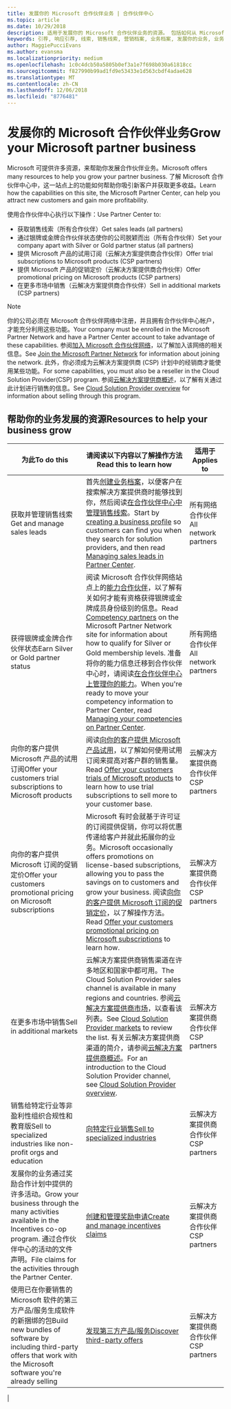 ```yaml
---
title: 发展你的 Microsoft 合作伙伴业务 | 合作伙伴中心
ms.topic: article
ms.date: 10/29/2018
description: 适用于发展你的 Microsoft 合作伙伴业务的资源。 包括如何从 Microsoft 获得销售线索（引荐）。
keywords: 引荐, 响应引荐, 线索, 销售线索, 营销档案, 业务档案, 发展你的业务, 业务机会, 能力, 银牌成员资格, 金牌成员资格, 试用产品/服务, 市场扩张, 国家云
author: MaggiePucciEvans
ms.author: evansma
ms.localizationpriority: medium
ms.openlocfilehash: 1c0c4dcb50a5805b0ef3a1e7f698b030a61818cc
ms.sourcegitcommit: f827990b99ad1fd9e53433e1d563cbdf4adae628
ms.translationtype: MT
ms.contentlocale: zh-CN
ms.lasthandoff: 12/06/2018
ms.locfileid: "8776481"
---
```

# <a name="grow-your-microsoft-partner-business"></a><span data-ttu-id="b92e2-105">发展你的 Microsoft 合作伙伴业务</span><span class="sxs-lookup"><span data-stu-id="b92e2-105">Grow your Microsoft partner business</span></span> 

<span data-ttu-id="b92e2-106">Microsoft 可提供许多资源，来帮助你发展合作伙伴业务。</span><span class="sxs-lookup"><span data-stu-id="b92e2-106">Microsoft offers many resources to help you grow your partner business.</span></span> <span data-ttu-id="b92e2-107">了解 Microsoft 合作伙伴中心中，这一站点上的功能如何帮助你吸引新客户并获取更多收益。</span><span class="sxs-lookup"><span data-stu-id="b92e2-107">Learn how the capabilities on this site, the Microsoft Partner Center, can help you attract new customers and gain more profitability.</span></span>

<span data-ttu-id="b92e2-108">使用合作伙伴中心执行以下操作：</span><span class="sxs-lookup"><span data-stu-id="b92e2-108">Use Partner Center to:</span></span>

- <span data-ttu-id="b92e2-109">获取销售线索（所有合作伙伴）</span><span class="sxs-lookup"><span data-stu-id="b92e2-109">Get sales leads (all partners)</span></span>
- <span data-ttu-id="b92e2-110">通过银牌或金牌合作伙伴状态使你的公司脱颖而出（所有合作伙伴）</span><span class="sxs-lookup"><span data-stu-id="b92e2-110">Set your company apart with Silver or Gold partner status (all partners)</span></span>
- <span data-ttu-id="b92e2-111">提供 Microsoft 产品的试用订阅（云解决方案提供商合作伙伴）</span><span class="sxs-lookup"><span data-stu-id="b92e2-111">Offer trial subscriptions to Microsoft products (CSP partners)</span></span>
- <span data-ttu-id="b92e2-112">提供 Microsoft 产品的促销定价（云解决方案提供商合作伙伴）</span><span class="sxs-lookup"><span data-stu-id="b92e2-112">Offer promotional pricing on Microsoft products (CSP partners)</span></span>
- <span data-ttu-id="b92e2-113">在更多市场中销售（云解决方案提供商合作伙伴）</span><span class="sxs-lookup"><span data-stu-id="b92e2-113">Sell in additional markets (CSP partners)</span></span>

> [!NOTE]  
> <span data-ttu-id="b92e2-114">你的公司必须在 Microsoft 合作伙伴网络中注册，并且拥有合作伙伴中心帐户，才能充分利用这些功能。</span><span class="sxs-lookup"><span data-stu-id="b92e2-114">Your company must be enrolled in the Microsoft Partner Network and have a Partner Center account to take advantage of these capabilities.</span></span> <span data-ttu-id="b92e2-115">参阅[加入 Microsoft 合作伙伴网络](mpn-overview.md)，以了解加入该网络的相关信息。</span><span class="sxs-lookup"><span data-stu-id="b92e2-115">See [Join the Microsoft Partner Network](mpn-overview.md) for information about joining the network.</span></span> <span data-ttu-id="b92e2-116">此外，你必须成为云解决方案提供商 (CSP) 计划中的经销商才能使用某些功能。</span><span class="sxs-lookup"><span data-stu-id="b92e2-116">For some capabilities, you must also be a reseller in the Cloud Solution Provider(CSP) program.</span></span> <span data-ttu-id="b92e2-117">参阅[云解决方案提供商概述](csp-overview.md)，以了解有关通过此计划进行销售的信息。</span><span class="sxs-lookup"><span data-stu-id="b92e2-117">See [Cloud Solution Provider overview](csp-overview.md) for information about selling through this program.</span></span>

## <a name="resources-to-help-your-business-grow"></a><span data-ttu-id="b92e2-118">帮助你的业务发展的资源</span><span class="sxs-lookup"><span data-stu-id="b92e2-118">Resources to help your business grow</span></span>

|  **<span data-ttu-id="b92e2-119">为此</span><span class="sxs-lookup"><span data-stu-id="b92e2-119">To do this</span></span>**  |  **<span data-ttu-id="b92e2-120">请阅读以下内容以了解操作方法</span><span class="sxs-lookup"><span data-stu-id="b92e2-120">Read this to learn how</span></span>**  |  **<span data-ttu-id="b92e2-121">适用于</span><span class="sxs-lookup"><span data-stu-id="b92e2-121">Applies to</span></span>**  |
|--------------|-----------|--------------
| <span data-ttu-id="b92e2-122">获取并管理销售线索</span><span class="sxs-lookup"><span data-stu-id="b92e2-122">Get and manage sales leads</span></span> | <span data-ttu-id="b92e2-123">首先[创建业务档案](create-a-marketing-profile.md)，以便客户在搜索解决方案提供商时能够找到你，然后阅读[在合作伙伴中心中管理销售线索](responding-to-referrals.md)。</span><span class="sxs-lookup"><span data-stu-id="b92e2-123">Start by [creating a business profile](create-a-marketing-profile.md) so customers can find you when they search for solution providers, and then read [Managing sales leads in Partner Center](responding-to-referrals.md).</span></span> | <span data-ttu-id="b92e2-124">所有网络合作伙伴</span><span class="sxs-lookup"><span data-stu-id="b92e2-124">All network partners</span></span> |
| <span data-ttu-id="b92e2-125">获得银牌或金牌合作伙伴状态</span><span class="sxs-lookup"><span data-stu-id="b92e2-125">Earn Silver or Gold partner status</span></span> | <span data-ttu-id="b92e2-126">阅读 Microsoft 合作伙伴网络站点上的[能力合作伙伴](https://partner.microsoft.com/membership/competencies)，以了解有关如何才能有资格获得银牌或金牌成员身份级别的信息。</span><span class="sxs-lookup"><span data-stu-id="b92e2-126">Read [Competency partners](https://partner.microsoft.com/membership/competencies) on the Microsoft Partner Network site for information about how to qualify for Silver or Gold membership levels.</span></span> <span data-ttu-id="b92e2-127">准备将你的能力信息迁移到合作伙伴中心时，请阅读[在合作伙伴中心上管理你的能力](competencies.md)。</span><span class="sxs-lookup"><span data-stu-id="b92e2-127">When you're ready to move your competency information to Partner Center, read [Managing your competencies on Partner Center](competencies.md).</span></span> | <span data-ttu-id="b92e2-128">所有网络合作伙伴</span><span class="sxs-lookup"><span data-stu-id="b92e2-128">All network partners</span></span> |
| <span data-ttu-id="b92e2-129">向你的客户提供 Microsoft 产品的试用订阅</span><span class="sxs-lookup"><span data-stu-id="b92e2-129">Offer your customers trial subscriptions to Microsoft products</span></span> | <span data-ttu-id="b92e2-130">阅读[向你的客户提供 Microsoft 产品试用](offer-your-customers-trials-of-microsoft-products.md)，以了解如何使用试用订阅来提高对客户群的销售量。</span><span class="sxs-lookup"><span data-stu-id="b92e2-130">Read [Offer your customers trials of Microsoft products](offer-your-customers-trials-of-microsoft-products.md) to learn how to use trial subscriptions to sell more to your customer base.</span></span>| <span data-ttu-id="b92e2-131">云解决方案提供商合作伙伴</span><span class="sxs-lookup"><span data-stu-id="b92e2-131">CSP partners</span></span> |
| <span data-ttu-id="b92e2-132">向你的客户提供 Microsoft 订阅的促销定价</span><span class="sxs-lookup"><span data-stu-id="b92e2-132">Offer your customers promotional pricing on Microsoft subscriptions</span></span> | <span data-ttu-id="b92e2-133">Microsoft 有时会就基于许可证的订阅提供促销，你可以将优惠传递给客户并就此拓展你的业务。</span><span class="sxs-lookup"><span data-stu-id="b92e2-133">Microsoft occasionally offers promotions on license-based subscriptions, allowing you to pass the savings on to customers and grow your business.</span></span> <span data-ttu-id="b92e2-134">阅读[向你的客户提供 Microsoft 订阅的促销定价](promotions.md)，以了解操作方法。</span><span class="sxs-lookup"><span data-stu-id="b92e2-134">Read [Offer your customers promotional pricing on Microsoft subscriptions](promotions.md) to learn how.</span></span> | <span data-ttu-id="b92e2-135">云解决方案提供商合作伙伴</span><span class="sxs-lookup"><span data-stu-id="b92e2-135">CSP partners</span></span> |
| <span data-ttu-id="b92e2-136">在更多市场中销售</span><span class="sxs-lookup"><span data-stu-id="b92e2-136">Sell in additional markets</span></span> | <span data-ttu-id="b92e2-137">云解决方案提供商销售渠道在许多地区和国家中都可用。</span><span class="sxs-lookup"><span data-stu-id="b92e2-137">The Cloud Solution Provider sales channel is available in many regions and countries.</span></span> <span data-ttu-id="b92e2-138">参阅[云解决方案提供商市场](agreements.md)，以查看该列表。</span><span class="sxs-lookup"><span data-stu-id="b92e2-138">See [Cloud Solution Provider markets](agreements.md) to review the list.</span></span> <span data-ttu-id="b92e2-139">有关云解决方案提供商渠道的简介，请参阅[云解决方案提供商概述](csp-overview.md)。</span><span class="sxs-lookup"><span data-stu-id="b92e2-139">For an introduction to the Cloud Solution Provider channel, see [Cloud Solution Provider overview](csp-overview.md).</span></span>  | <span data-ttu-id="b92e2-140">云解决方案提供商合作伙伴</span><span class="sxs-lookup"><span data-stu-id="b92e2-140">CSP partners</span></span> |
<span data-ttu-id="b92e2-141">销售给特定行业等非盈利性组织合规性和教育版</span><span class="sxs-lookup"><span data-stu-id="b92e2-141">Sell to specialized industries like non-profit orgs and education</span></span>|[<span data-ttu-id="b92e2-142">向特定行业销售</span><span class="sxs-lookup"><span data-stu-id="b92e2-142">Sell to specialized industries</span></span>](get-special-pricing-for-offers.md)|<span data-ttu-id="b92e2-143">云解决方案提供商合作伙伴</span><span class="sxs-lookup"><span data-stu-id="b92e2-143">CSP partners</span></span>|
|<span data-ttu-id="b92e2-144">发展你的业务通过奖励合作计划中提供的许多活动。</span><span class="sxs-lookup"><span data-stu-id="b92e2-144">Grow your business through the many activities available in the Incentives co-op program.</span></span> <span data-ttu-id="b92e2-145">通过合作伙伴中心的活动的文件声明。</span><span class="sxs-lookup"><span data-stu-id="b92e2-145">File claims for the activities through the Partner Center.</span></span>| [<span data-ttu-id="b92e2-146">创建和管理奖励申请</span><span class="sxs-lookup"><span data-stu-id="b92e2-146">Create and manage incentives claims</span></span>](create-incentives-claims.md)|<span data-ttu-id="b92e2-147">云解决方案提供商合作伙伴</span><span class="sxs-lookup"><span data-stu-id="b92e2-147">CSP partners</span></span>|
|<span data-ttu-id="b92e2-148">使用已在你要销售的 Microsoft 软件的第三方产品/服务生成软件的新捆绑的包</span><span class="sxs-lookup"><span data-stu-id="b92e2-148">Build new bundles of software by including third-party offers that work with the Microsoft software you're already selling</span></span>|[<span data-ttu-id="b92e2-149">发现第三方产品/服务</span><span class="sxs-lookup"><span data-stu-id="b92e2-149">Discover third-party offers</span></span>](third-party-offers.md)|<span data-ttu-id="b92e2-150">云解决方案提供商合作伙伴</span><span class="sxs-lookup"><span data-stu-id="b92e2-150">CSP partners</span></span>|
|
